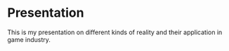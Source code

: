 # Presentation
This is my presentation on different kinds of reality and their application in game industry. 
